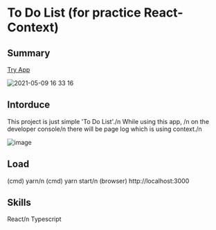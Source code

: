 # To Do List (for practice React-Context)

## Summary
[Try App](https://whlee0525.github.io/todo-react-context/)

![2021-05-09 16 33 16](https://user-images.githubusercontent.com/29941220/117563994-837d6f80-b0e4-11eb-8361-80acfa88a344.gif)


## Intorduce
This project is just simple 'To Do List'./n
While using this app, /n
on the developer console/n
there will be page log which is using context./n

![image](https://user-images.githubusercontent.com/29941220/117567450-6900c180-b0f7-11eb-8407-ffa02b720ac8.png)

## Load
(cmd) yarn/n
(cmd) yarn start/n
(browser) http://localhost:3000

## Skills
React/n
Typescript
